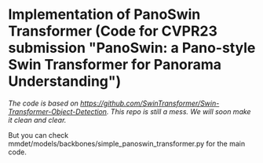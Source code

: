 # Implementation of PanoSwin Transformer (Code for CVPR23 submission "PanoSwin: a Pano-style Swin Transformer for Panorama Understanding")
 *The code is based on https://github.com/SwinTransformer/Swin-Transformer-Object-Detection. This repo is still a mess. We will soon make it clean and clear.*
 
 But you can check mmdet/models/backbones/simple_panoswin_transformer.py for the main code.


